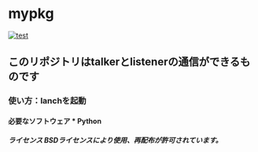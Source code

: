 # mypkg
   [![test](https://github.com/21c1041yukikumazawa/mypkg/actions/workflows/test.yml/badge.svg)](https://github.com/21c1041yukikumazawa/mypkg/actions/workflows/test.yml)
## このリポジトリはtalkerとlistenerの通信ができるものです
### 使い方：lanchを起動
#### 必要なソフトウェア   * Python
##### ライセンス   BSDライセンスにより使用、再配布が許可されています。
